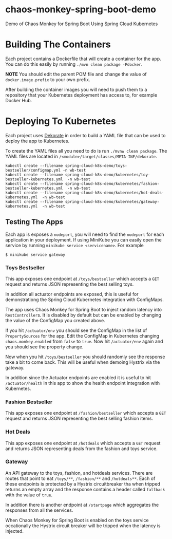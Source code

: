 # chaos-monkey-spring-boot-demo
Demo of Chaos Monkey for Spring Boot Using Spring Cloud Kubernetes

# Building The Containers

Each project contains a Dockerfile that will create a container for the app.  You can do this easily
by running `./mvn clean package -Pdocker`.

**NOTE** You should edit the parent POM file and change the value of `docker.image.prefix` to
your own prefix.

After building the container images you will need to push them to a repository that your Kubernetes
deployment has access to, for example Docker Hub.

# Deploying To Kubernetes 

Each project uses [Dekorate](https://github.com/dekorateio/dekorate) in order to build a YAML file that can be used to deploy the app to Kubernetes.

To create the YAML files all you need to do is run `./mvnw clean package`.  The YAML files are located in
`/<module>/target/classes/META-INF/dekorate`.  

```
kubectl create --filename spring-cloud-k8s-demo/toys-bestseller/configmap.yml -n wb-test
kubectl create --filename spring-cloud-k8s-demo/kubernetes/toy-bestseller-kubernetes.yml  -n wb-test
kubectl create --filename spring-cloud-k8s-demo/kubernetes/fashion-bestseller-kubernetes.yml  -n wb-test
kubectl create --filename spring-cloud-k8s-demo/kubernetes/hot-deals-kubernetes.yml  -n wb-test
kubectl create --filename spring-cloud-k8s-demo/kubernetes/gateway-kubernetes.yml  -n wb-test
```

## Testing The Apps

Each app is exposes a `nodeport`, you will need to find the `nodeport` for each application in your deployment.
If using MiniKube you can easily open the service by running `minikube service <servicename>`.  For example

```
$ minikube service gateway
```

### Toys Bestseller

This app exposes one endpoint at `/toys/bestseller` which accepts a `GET` request and returns JSON 
representing the best selling toys.

In addition all actuator endpoints are exposed, this is useful for demonstrationg the Spring Cloud Kubernetes
integration with ConfigMaps.

The app uses Chaos Monkey for Spring Boot to inject random latency into `RestController`s.  It is disabled by
default but can be enabled by changing the value of the ConfigMap you created above.

If you hit `/actuator/env` you should see the ConfigMap in the list of `PropertySources` for the app.  Edit the
ConfigMap in Kubernetes changing `chaos.monkey.enabled` from `false` to `true`.  Now hit `/actuator/env` again 
and you should see the property change.

Now when you hit `/toys/bestseller` you should randomly see the response take a bit to come back.  This will
be useful when demoing Hystrix via the gateway.

In addition since the Actuator endpoints are enabled it is useful to hit `/actuator/health` in this app
to show the health endpoint integration with Kubernetes.

### Fashion Bestseller

This app exposes one endpoint at `/fashion/bestseller` which accepts a `GET` request and returns JSON
representing the best selling fashion items.

### Hot Deals

This app exposes one endpoint at `/hotdeals` which accepts a `GET` request and returns JSON representing
deals from the fashion and toys service.

### Gateway

An API gateway to the toys, fashion, and hotdeals services.  There are routes that point to eat `/toys/**`,
`/fashion/**` and `/hotdeals**`.  Each of these endpoints is protected by a Hystrix circuitbreaker tha when tripped
returns an empty array and the response contains a header called `fallback` with the value of `true`.

In addition there is another endpoint at `/startpage` which aggregates the responses from all the services.

When Chaos Monkey for Spring Boot is enabled on the toys service occationally the Hystrix circuit breaker will
be tripped when the latency is injected.
